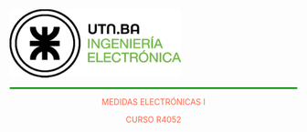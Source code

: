 <img src="logo-utn-frba-electronica-green.png" style="float: center;" width="300" height="120" alt="InternetCtrl"> 
<hr style="border: ridge #0EEA0B 1px;">
<p style=" font-weight: courier,arial,helvética; text-align: center;"><font color='FF6347'>MEDIDAS ELECTRÓNICAS I</font></p>
<p style=" font-weight: courier,arial,helvética; text-align: center;"><font color='FF6347'>CURSO R4052</font></p>
